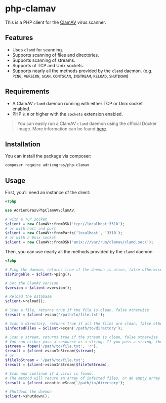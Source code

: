 # php-clamav

This is a PHP client for the [ClamAV](https://www.clamav.net/) virus scanner.

## Features

- Uses `clamd` for scanning.
- Supports scanning of files and directories.
- Supports scanning of streams.
- Supports of TCP and Unix sockets.
- Supports nearly all the methods provided by the `clamd` daemon. (e.g. `PING`, `VERSION`, `SCAN`, `CONTSCAN`, `INSTREAM`, `RELOAD`, `SHUTDOWN`)

## Requirements

- A ClamAV `clamd` daemon running with either TCP or Unix socket enabled.
- PHP `8.0` or higher with the `sockets` extension enabled.

> You can easily run a ClamAV `clamd` daemon using the official Docker image. More information can be found [here](https://docs.clamav.net/manual/Installing/Docker.html).
 
## Installation

You can install the package via composer:

```bash
composer require adriengras/php-clamav
```

## Usage

First, you'll need an instance of the client:

```php
<?php

use AdrienGras\PhpClamAV\ClamAV;

# with a TCP socket
$client = new ClamAV::fromDSN('tcp://localhost:3310');
# or with host and port
$client = new ClamAV::fromParts('localhost', '3310');
# or with a Unix socket
$client = new ClamAV::fromDSN('unix:///var/run/clamav/clamd.sock');
```

Then, you can use nearly all the methods provided by the `clamd` daemon:

```php
<?php

# Ping the daemon, returns true if the daemon is alive, false otherwise
$isPingable = $client->ping();

# Get the ClamAV version
$version = $client->version();

# Reload the database
$client->reload();

# Scan a file, returns true if the file is clean, false otherwise
$result = $client->scan('/path/to/file.txt');

# Scan a directory, returns true if all the files are clean, false otherwise
$infectedFiles = $client->scan('/path/to/directory');

# Scan a stream, returns true if the stream is clean, false otherwise
# You can either pass a resource or a string. If you pass a string, the method will create a temporary stream.
$stream = fopen('/path/to/file.txt', 'r');
$result = $client->scanInStream($stream);
# or
$fileToStream = '/path/to/file.txt';
$result = $client->scanInStream($fileToStream);

# Scan and continue if a virus is found.
# The method will return an array of infected files, or an empty array if no virus is found.
$result = $client->continueScan('/path/to/directory');

# Shutdown the daemon
$client->shutdown();
```



